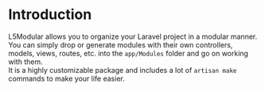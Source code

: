 # Introduction

L5Modular allows you to organize your Laravel project in a modular manner.  
You can simply drop or generate modules with their own controllers, models, views, routes, etc. into the `app/Modules` folder and go on working with them.  
It is a highly customizable package and includes a lot of `artisan make` commands to make your life easier.
